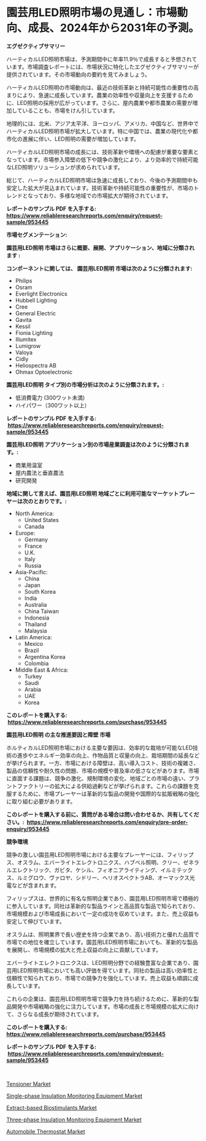 <p><h1>園芸用LED照明市場の見通し：市場動向、成長、2024年から2031年の予測。</h1></p><p><strong>エグゼクティブサマリー</strong></p>
<p><p>ハーティカルLED照明市場は、予測期間中に年率11.9％で成長すると予想されています。市場調査レポートには、市場状況に特化したエグゼクティブサマリーが提供されています。その市場動向の要約を見てみましょう。</p><p>ハーティカルLED照明の市場動向は、最近の技術革新と持続可能性の重要性の高まりにより、急速に成長しています。農業の効率性や収量向上を支援するために、LED照明の採用が広がっています。さらに、屋内農業や都市農業の需要が増加していることも、市場をけん引しています。</p><p>地理的には、北米、アジア太平洋、ヨーロッパ、アメリカ、中国など、世界中でハーティカルLED照明市場が拡大しています。特に中国では、農業の現代化や都市化の進展に伴い、LED照明の需要が増加しています。</p><p>ハーティカルLED照明市場の成長には、技術革新や環境への配慮が重要な要素となっています。市場参入障壁の低下や競争の激化により、より効率的で持続可能なLED照明ソリューションが求められています。</p><p>総じて、ハーティカルLED照明市場は急速に成長しており、今後の予測期間中も安定した拡大が見込まれています。技術革新や持続可能性の重要性が、市場のトレンドとなっており、多様な地域での市場拡大が期待されています。</p></p>
<p><strong>レポートのサンプル PDF を入手する: <a href="https://www.reliableresearchreports.com/enquiry/request-sample/953445">https://www.reliableresearchreports.com/enquiry/request-sample/953445</a></strong></p>
<p><strong>市場セグメンテーション:</strong></p>
<p><strong> 園芸用LED照明 市場はさらに概要、展開、アプリケーション、地域に分類されます :</strong></p>
<p><strong>コンポーネントに関しては、 園芸用LED照明 市場は次のように分類されます: &nbsp;</strong></p>
<p><ul><li>Philips</li><li>Osram</li><li>Everlight Electronics</li><li>Hubbell Lighting</li><li>Cree</li><li>General Electric</li><li>Gavita</li><li>Kessil</li><li>Fionia Lighting</li><li>Illumitex</li><li>Lumigrow</li><li>Valoya</li><li>Cidly</li><li>Heliospectra AB</li><li>Ohmax Optoelectronic</li></ul></p>
<p><strong> 園芸用LED照明 タイプ別の市場分析は次のように分類されます。:</strong></p>
<p><ul><li>低消費電力 (300ワット未満)</li><li>ハイパワー（300ワット以上）</li></ul></p>
<p><strong>レポートのサンプル PDF を入手する: &nbsp;<a href="https://www.reliableresearchreports.com/enquiry/request-sample/953445">https://www.reliableresearchreports.com/enquiry/request-sample/953445</a></strong></p>
<p><strong> 園芸用LED照明 アプリケーション別の市場産業調査は次のように分類されます。:</strong></p>
<p><ul><li>商業用温室</li><li>屋内農法と垂直農法</li><li>研究開発</li></ul></p>
<p><strong>地域に関して言えば、園芸用LED照明 地域ごとに利用可能なマーケットプレーヤーは次のとおりです。:</strong></p>
<p><ul>
    <li>
        North America:
        <ul>
            <li>United States</li>
            <li>Canada</li>
        </ul>
    </li>
    <li>
        Europe:
        <ul>
            <li>Germany</li>
            <li>France</li>
            <li>U.K.</li>
            <li>Italy</li>
            <li>Russia</li>
        </ul>
    </li>
    <li>
        Asia-Pacific:
        <ul>
            <li>China</li>
            <li>Japan</li>
            <li>South Korea</li>
            <li>India</li>
            <li>Australia</li>
            <li>China Taiwan</li>
            <li>Indonesia</li>
            <li>Thailand</li>
            <li>Malaysia</li>
        </ul>
    </li>
    <li>
        Latin America:
        <ul>
            <li>Mexico</li>
            <li>Brazil</li>
            <li>Argentina Korea</li>
            <li>Colombia</li>
        </ul>
    </li>
    <li>
        Middle East & Africa:
        <ul>
            <li>Turkey</li>
            <li>Saudi</li>
            <li>Arabia</li>
            <li>UAE</li>
            <li>Korea</li>
        </ul>
    </li>
    </ul></p>
<p><strong>このレポートを購入する: &nbsp;<a href="https://www.reliableresearchreports.com/purchase/953445">https://www.reliableresearchreports.com/purchase/953445</a></strong></p>
<p><strong>園芸用LED照明 の主な推進要因と障壁 市場</strong></p>
<p><p>ホルティカルLED照明市場における主要な要因は、効率的な栽培が可能なLED技術の進歩やエネルギー効率の向上、作物品質と収量の向上、栽培期間の延長などが挙げられます。一方、市場における障壁は、高い導入コスト、技術の複雑さ、製品の信頼性や耐久性の問題、市場の規模や普及率の低さなどがあります。市場に直面する課題は、競争の激化、規制環境の変化、地域ごとの市場の違い、プラントファクトリーの拡大による供給過剰などが挙げられます。これらの課題を克服するために、市場プレーヤーは革新的な製品の開発や国際的な拡販戦略の強化に取り組む必要があります。</p></p>
<p><strong>このレポートを購入する前に、質問がある場合は問い合わせるか、共有してください。:&nbsp; <a href="https://www.reliableresearchreports.com/enquiry/pre-order-enquiry/953445">https://www.reliableresearchreports.com/enquiry/pre-order-enquiry/953445</a></strong></p>
<p><strong>競争環境</strong></p>
<p><p>競争の激しい園芸用LED照明市場における主要なプレーヤーには、フィリップス、オスラム、エバーライトエレクトロニクス、ハブベル照明、クリー、ゼネラルエレクトリック、ガビタ、ケシル、フィオニアライティング、イルミテックス、ルミグロウ、ヴァロヤ、シドリー、ヘリオスペクトラAB、オーマックス光電などが含まれます。</p><p>フィリップスは、世界的に有名な照明企業であり、園芸用LED照明市場で積極的に参入しています。同社は革新的な製品ラインと高品質な製品で知られており、市場規模および市場成長において一定の成功を収めています。また、売上収益も安定して伸びています。</p><p>オスラムは、照明業界で長い歴史を持つ企業であり、高い技術力と優れた品質で市場での地位を確立しています。園芸用LED照明市場においても、革新的な製品を展開し、市場規模の拡大と売上収益の向上に貢献しています。</p><p>エバーライトエレクトロニクスは、LED照明分野での経験豊富な企業であり、園芸用LED照明市場においても高い評価を得ています。同社の製品は高い効率性と信頼性で知られており、市場での競争力を強化しています。売上収益も順調に成長しています。</p><p>これらの企業は、園芸用LED照明市場で競争力を持ち続けるために、革新的な製品開発や市場戦略の強化に注力しています。市場の成長と市場規模の拡大に向けて、さらなる成長が期待されています。</p></p>
<p><strong>このレポートを購入する: &nbsp; <a href="https://www.reliableresearchreports.com/purchase/953445">https://www.reliableresearchreports.com/purchase/953445</a></strong></p>
<p><strong>レポートのサンプル PDF を入手する: &nbsp;<a href="https://www.reliableresearchreports.com/enquiry/request-sample/953445">https://www.reliableresearchreports.com/enquiry/request-sample/953445</a></strong><strong></strong></p>
<p>&nbsp;</p>
<p><p><a href="https://view.publitas.com/reportprime-1/tensioner-market-research-report-the-key-to-successful-business-strategy-forecasted-for-period-from-2024-2031/">Tensioner Market</a></p><p><a href="https://shimmer-gardenia-37a.notion.site/Single-phase-Insulation-Monitoring-Equipment-Market-Size-Growth-and-Forecast-from-2024-2031-acd94c60c87e4b2083c1a0aea3945436">Single-phase Insulation Monitoring Equipment Market</a></p><p><a href="https://meowing-lemming-dd3.notion.site/Extract-based-Biostimulants-Market-Size-Share-Trends-Analysis-Report-By-Material-By-Type-By-End-befaa6d779a3474ba0665f8be986ec59">Extract-based Biostimulants Market</a></p><p><a href="https://unruly-ladybug-44b.notion.site/Three-phase-Insulation-Monitoring-Equipment-Market-Size-Growth-and-Forecast-from-2024-2031-91e58bc0fed14139b2f9a120df4634a7">Three-phase Insulation Monitoring Equipment Market</a></p><p><a href="https://view.publitas.com/reportprime-1/automobile-thermostat-market-size-furnishes-valuable-information-encompassing-market-share-market-trends-and-projections-spanning-from-2024-to-2031/">Automobile Thermostat Market</a></p></p>